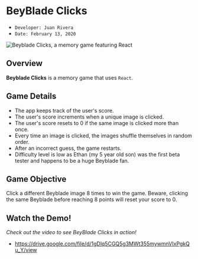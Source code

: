 # BeyBlade Clicks 
- ```Developer: Juan Rivera```
- ```Date: February 13, 2020```

 ![Beyblade Clicks, a memory game featuring React](clickey-game/public/images/app-screenshot.PNG)

## Overview
**Beyblade Clicks** is a memory game that uses ```React```.  

## Game Details
* The app keeps track of the user's score. 
* The user's score increments when a unique image is clicked. 
* The user's score resets to 0 if the same image is clicked more than once.
* Every time an image is clicked, the images shuffle themselves in random order.
* After an incorrect guess, the game restarts.  
* Difficulty level is low as Ethan (my 5 year old son) was the first beta tester and happens to be a huge Beyblade fan.  

## Game Objective
Click a different Beyblade image 8 times to win the game.  Beware, clicking the same Beyblade before reaching 8 points will reset your score to 0.  

## Watch the Demo!
*Check out the video to see BeyBlade Clicks in action!*
* https://drive.google.com/file/d/1gDlq5CGQ5g3MWt355mywmnVIxPgkQu_Y/view

